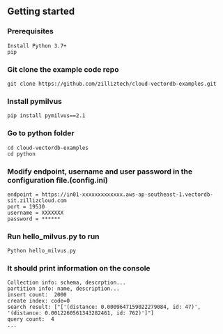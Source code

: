 ## Getting started

### Prerequisites
    Install Python 3.7+
    pip


### Git clone the example code repo
    git clone https://github.com/zilliztech/cloud-vectordb-examples.git

### Install pymilvus
    pip install pymilvus==2.1

### Go to python folder
    cd cloud-vectordb-examples
    cd python

### Modify endpoint, username and user password in the configuration file.(config.ini)
    endpoint = https://in01-xxxxxxxxxxxxx.aws-ap-southeast-1.vectordb-sit.zillizcloud.com
    port = 19530
    username = XXXXXXX
    password = ******

### Run hello_milvus.py to run
    Python hello_milvus.py

### It should print information on the console
    Collection info: schema, descrption... 
    partition info: name, description...
    insert count:  2000
    create index: code=0
    search result: ["['(distance: 0.0009647159022279084, id: 47)', '(distance: 0.0012260561343282461, id: 762)']"]
    query count:  4
    ...
    